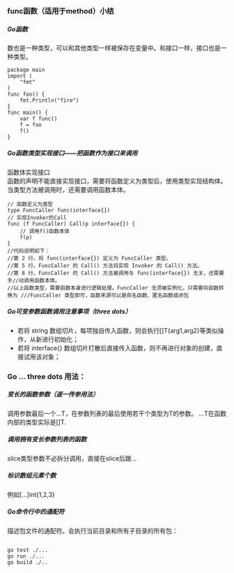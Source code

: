 ### func函数（适用于method）小结

##### Go函数
数也是一种类型，可以和其他类型一样被保存在变量中。和接口一样，接口也是一种类型。
```
package main
import (
    "fmt"
)
func foo() {
    fmt.Println("fire")
}
func main() {
    var f func()
    f = foo
    f()
}

```

##### Go函数类型实现接口——把函数作为接口来调用
函数体实现接口  
函数的声明不能直接实现接口，需要将函数定义为类型后，使用类型实现结构体。当类型方法被调用时，还需要调用函数本体。
```
// 函数定义为类型
type FuncCaller func(interface{})
// 实现Invoker的Call
func (f FuncCaller) Call(p interface{}) {
    // 调用f()函数本体
    f(p)
}
//代码说明如下：
//第 2 行，将 func(interface{}) 定义为 FuncCaller 类型。
//第 5 行，FuncCaller 的 Call() 方法将实现 Invoker 的 Call() 方法。
//第 8 行，FuncCaller 的 Call() 方法被调用与 func(interface{}) 无关，还需要手//动调用函数本体。
//以上函数类型，需要函数本身进行逻辑处理。FuncCaller 无须被实例化，只需要将函数转换为 ///FuncCaller 类型即可，函数来源可以是命名函数、匿名函数或闭包
```



##### Go可变参数函数调用注意事项（three dots）

* 若将 string 数组切片，每项独自传入函数，则会执行[]T{arg1,arg2}等类似操作，从新进行初始化；
* 若将 interface{} 数组切片打散后直接传入函数，则不再进行对象的创建，直接试用该对象；

### Go ... three dots 用法：

##### 变长的函数参数（逐一传参用法）
调用参数最后一个...T，在参数列表的最后使用若干个类型为T的参数。
...T在函数内部的类型实际是[]T.

##### 调用拥有变长参数列表的函数
slice类型参数不必拆分调用，直接在slice后跟...

##### 标识数组元素个数
例如[...]int{1,2,3}

##### Go命令行中的通配符
描述包文件的通配符。会执行当前目录和所有子目录的所有包：

```

go test ./...
go run ./...
go build ./..

```


